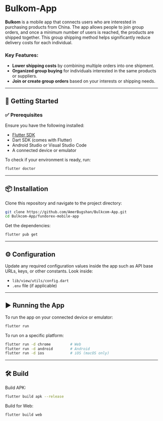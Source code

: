 # Bulkom-App 

**Bulkom** is a mobile app that connects users who are interested in purchasing products from China. The app allows people to join group orders, and once a minimum number of users is reached, the products are shipped together. This group shipping method helps significantly reduce delivery costs for each individual.

### Key Features:

- **Lower shipping costs** by combining multiple orders into one shipment.
- **Organized group buying** for individuals interested in the same products or suppliers.
- **Join or create group orders** based on your interests or shipping needs.

---

## 🚀 Getting Started

### ✅ Prerequisites

Ensure you have the following installed:

- [Flutter SDK](https://flutter.dev/docs/get-started/install)
- Dart SDK (comes with Flutter)
- Android Studio or Visual Studio Code
- A connected device or emulator

To check if your environment is ready, run:

```bash
flutter doctor
```

---

## 📦 Installation

Clone this repository and navigate to the project directory:

```bash
git clone https://github.com/AmerBugshan/Bulkcom-App.git
cd Bulkcom-App/fundorex-mobile-app
```

Get the dependencies:

```bash
flutter pub get
```

---

## ⚙️ Configuration

Update any required configuration values inside the app such as API base URLs, keys, or other constants. Look inside:

- `lib/view/utils/config.dart`
- `.env` file (if applicable)

---

## ▶️ Running the App

To run the app on your connected device or emulator:

```bash
flutter run
```

To run on a specific platform:

```bash
flutter run -d chrome         # Web
flutter run -d android        # Android
flutter run -d ios            # iOS (macOS only)
```

---

## 🛠️ Build

Build APK:

```bash
flutter build apk --release
```

Build for Web:

```bash
flutter build web
```

